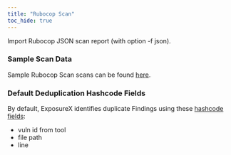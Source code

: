 ```yaml
---
title: "Rubocop Scan"
toc_hide: true
---
```

Import Rubocop JSON scan report (with option -f json).

### Sample Scan Data
Sample Rubocop Scan scans can be found [here](https://github.com/ExposureX/django-ExposureX/tree/master/unittests/scans/rubocop).

### Default Deduplication Hashcode Fields
By default, ExposureX identifies duplicate Findings using these [hashcode fields](https://docs.exposurex.com/en/working_with_findings/finding_deduplication/about_deduplication/):

- vuln id from tool
- file path
- line
